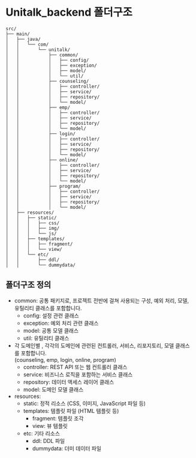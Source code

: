 # Unitalk_backend 폴더구조

```
src/
├── main/
│   ├── java/
│   │   └── com/
│   │       └── unitalk/
│   │           ├── common/
│   │           │   ├── config/
│   │           │   ├── exception/
│   │           │   ├── model/
│   │           │   └── util/
│   │           ├── counseling/
│   │           │   ├── controller/
│   │           │   ├── service/
│   │           │   ├── repository/
│   │           │   └── model/
│   │           ├── emp/
│   │           │   ├── controller/
│   │           │   ├── service/
│   │           │   ├── repository/
│   │           │   └── model/
│   │           ├── login/
│   │           │   ├── controller/
│   │           │   ├── service/
│   │           │   ├── repository/
│   │           │   └── model/
│   │           ├── online/
│   │           │   ├── controller/
│   │           │   ├── service/
│   │           │   ├── repository/
│   │           │   └── model/
│   │           ├── program/
│   │           │   ├── controller/
│   │           │   ├── service/
│   │           │   ├── repository/
│   │           │   └── model/
│   ├── resources/
│   │   ├── static/
│   │   │   ├── css/
│   │   │   ├── img/
│   │   │   └── js/
│   │   ├── templates/
│   │   │   ├── fragment/
│   │   │   └── view/
│   │   └── etc/
│   │       ├── ddl/
│   │       └── dummydata/
```
## 폴더구조 정의

- common: 공통 패키지로, 프로젝트 전반에 걸쳐 사용되는 구성, 예외 처리, 모델, 유틸리티 클래스를 포함합니다.
  - config: 설정 관련 클래스
  - exception: 예외 처리 관련 클래스
  - model: 공통 모델 클래스
  - util: 유틸리티 클래스
- 각 도메인별 , 각각의 도메인에 관련된 컨트롤러, 서비스, 리포지토리, 모델 클래스를 포함합니다.
    <br/>(counseling, emp, login, online, program)
  - controller: REST API 또는 웹 컨트롤러 클래스
  - service: 비즈니스 로직을 포함하는 서비스 클래스
  - repository: 데이터 액세스 레이어 클래스
  - model: 도메인 모델 클래스
- resources:
  - static: 정적 리소스 (CSS, 이미지, JavaScript 파일 등)
  - templates: 템플릿 파일 (HTML 템플릿 등)
    - fragment: 템플릿 조각
    - view: 뷰 템플릿
  - etc: 기타 리소스
    - ddl: DDL 파일
    - dummydata: 더미 데이터 파일
    

